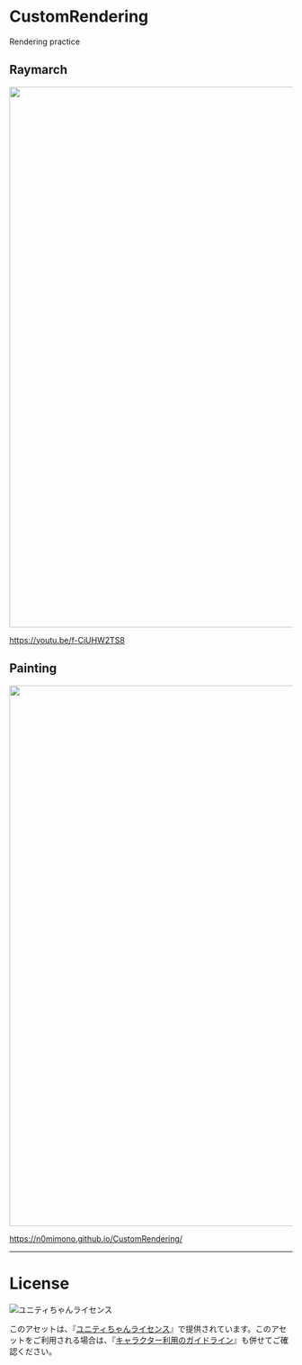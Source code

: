 # CustomRendering

Rendering practice

## Raymarch

<img src="https://github.com/n0mimono/CustomRendering/raw/master-ss/misc/screenshot0911_0.jpg" width="960">

https://youtu.be/f-CiUHW2TS8

## Painting

<img src="https://github.com/n0mimono/CustomRendering/raw/master-ss/misc/screenshot0911_1.jpg" width="960">

https://n0mimono.github.io/CustomRendering/

---

# License

<div><img src="http://unity-chan.com/images/imageLicenseLogo.png" alt="ユニティちゃんライセンス"><p>このアセットは、『<a href="http://unity-chan.com/contents/license_jp/" target="_blank">ユニティちゃんライセンス</a>』で提供されています。このアセットをご利用される場合は、『<a href="http://unity-chan.com/contents/guideline/" target="_blank">キャラクター利用のガイドライン</a>』も併せてご確認ください。</p></div>
